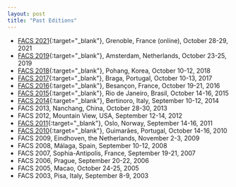 ```yaml
---
layout: post
title: "Past Editions"
---
```


- [FACS 2021](https://facs2021.inria.fr/){:target="_blank"}, Grenoble, France (online), October 28-29, 2021
- [FACS 2019](https://facs-conference.github.io/2019/){:target="_blank"}, Amsterdam, Netherlands, October 23-25, 2019
- [FACS 2018](http://sevlab.postech.ac.kr/facs18/){:target="_blank"}, Pohang, Korea, October 10-12, 2018
- [FACS 2017](http://facs2017.di.uminho.pt/){:target="_blank"}, Braga, Portugal, October 10-13, 2017
- [FACS 2016](http://events.femto-st.fr/facs2016/){:target="_blank"}, Besançon, France, October 19-21, 2016
- [FACS 2015](http://facs2015.ic.uff.br/){:target="_blank"}, Rio de Janeiro, Brasil, October 14-16, 2015
- [FACS 2014](http://facs2014.cs.unibo.it/index.html){:target="_blank"}, Bertinoro, Italy, September 10-12, 2014
- FACS 2013, Nanchang, China, October 28-30, 2013
- FACS 2012, Mountain View, USA, September 12-14, 2012
- [FACS 2011](http://facs2011.ifi.uio.no/){:target="_blank"}, Oslo, Norway, September 14-16, 2011
- [FACS 2010](http://www4.di.uminho.pt/facs2010/){:target="_blank"}, Guimarães, Portugal, October 14-16, 2010
- FACS 2009, Eindhoven, the Netherlands, November 2-3, 2009
- FACS 2008, Málaga, Spain, September 10-12, 2008
- FACS 2007, Sophia-Antipolis, France, September 19-21, 2007
- FACS 2006, Prague, September 20-22, 2006
- FACS 2005, Macao, October 24-25, 2005
- FACS 2003, Pisa, Italy, September 8-9, 2003
